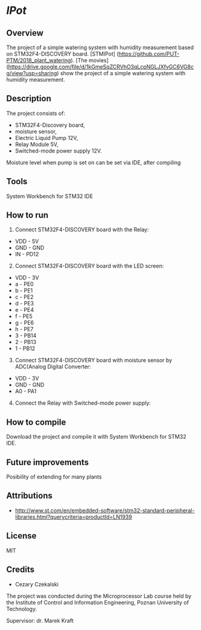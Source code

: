 # *IPot*

## Overview
The project of a simple watering system with humidity measurement based on STM32F4-DISCOVERY board.  [STMIPot] (https://github.com/PUT-PTM/2018_plant_watering). [The movies] (https://drive.google.com/file/d/1kGmeSqZCRVhO3qLcpNGLJXfvGC6VG8cg/view?usp=sharing) show the project of a simple watering system with humidity measurement.

## Description
The project consists of:
- STM32F4-Discovery board,
- moisture sensor,
- Electric Liquid Pump 12V,
- Relay Module 5V,
- Switched-mode power supply 12V.

Moisture level when pump is set on can be set via IDE, after compiling
 
## Tools
System Workbench for STM32 IDE

## How to run
1. Connect STM32F4-DISCOVERY board with the Relay: 
  *  VDD  -  5V
  *  GND  -  GND
  *  IN   -  PD12
2. Connect STM32F4-DISCOVERY board with the LED screen: 
 *  VDD  -  3V
 *  a  -  PE0
 *  b  -  PE1
 *  c  -  PE2
 *  d  -  PE3
 *  e  -  PE4
 *  f  -  PE5
 *  g  -  PE6
 *  h  -  PE7
 *  3  -  PB14
 *  2  -  PB13
 *  1  -  PB12
3. Connect STM32F4-DISCOVERY board with moisture sensor by ADC(Analog Digital Converter:
 *  VDD  -  3V
 *  GND  -  GND
 *  A0   -  PA1
4. Connect the Relay with Switched-mode power supply:

 
 
## How to compile
Download the project and compile it with System Workbench for STM32 IDE.

## Future improvements
Posibility of extending for many plants

## Attributions
* http://www.st.com/en/embedded-software/stm32-standard-peripheral-libraries.html?querycriteria=productId=LN1939


## License
MIT

## Credits
* Cezary Czekalski

The project was conducted during the Microprocessor Lab course held by the Institute of Control and Information Engineering, Poznan University of Technology.

Supervisor: dr. Marek Kraft
